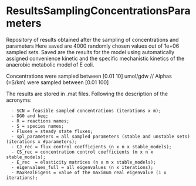 # ResultsSamplingConcentrationsParameters
Repository of results obtained after the sampling of concentrations and parameters
Here saved are 4000 randomly chosen values out of 1e+06 sampled sets. 
Saved are the results for the model using automatically assigned convenience kinetic and the specific mechanistic kinetics of the anaerobic metabolic model of E coli. 

Concentrations were sampled between [0.01 10] umol/gdw //
Alphas (=S/km) were sampled between [0.01 100] 
 
 The results are stored in .mat files. Following the description of the acronyms: 
 
      - SCN = feasible sampled concentrations (iterations x m);
      - DG0 and keq;
      - R = reactions names;
      - S = species names;
      - Fluxes = steady state fluxes;
      - spl_parameters = all sampled parameters (stable and unstable sets) (iterations x #parameters);
      - CJ_rec = flux control coefficients (n x n x stable_models);
      - CS_rec = concentration control coefficients (m x n x stable_models);
      - E_rec  = elasticity matrices (n x m x stable_models);
      - eigenvalues_full = all eigenvalues (n x iterations);
      - MaxRealEigens = value of the maximum real eigenvalue (1 x iterations);
